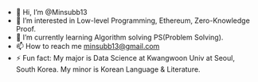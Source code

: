 - 👋 Hi, I’m @Minsubb13
- 👀 I’m interested in Low-level Programming, Ethereum, Zero-Knowledge Proof.
- 🌱 I’m currently learning Algorithm solving PS(Problem Solving).
- 📫 How to reach me minsubb13@gmail.com
- ⚡ Fun fact: My major is Data Science at Kwangwoon Univ at Seoul, South Korea. My minor is Korean Language & Literature.

<!---
Minsubb13/Minsubb13 is a ✨ special ✨ repository because its `README.md` (this file) appears on your GitHub profile.
You can click the Preview link to take a look at your changes.
--->
